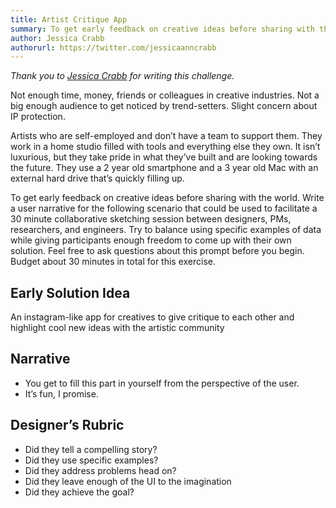 ```yaml
---
title: Artist Critique App
summary: To get early feedback on creative ideas before sharing with the world. Write a user narrative for the following scenario that could be used to facilitate a 30 minute collaborative sketching session between designers, PMs, researchers, and engineers.
author: Jessica Crabb
authorurl: https://twitter.com/jessicaanncrabb
---
```


_Thank you to [Jessica Crabb](https://twitter.com/jessicaanncrabb) for writing this challenge._

Not enough time, money, friends or colleagues in creative industries. Not a big enough audience to get noticed by trend-setters. Slight concern about IP protection.

Artists who are self-employed and don’t have a team to support them. They work in a home studio filled with tools and everything else they own. It isn’t luxurious, but they take pride in what they’ve built and are looking towards the future. They use a 2 year old smartphone and a 3 year old Mac with an external hard drive that’s quickly filling up.

To get early feedback on creative ideas before sharing with the world. Write a user narrative for the following scenario that could be used to facilitate a 30 minute collaborative sketching session between designers, PMs, researchers, and engineers. Try to balance using specific examples of data while giving participants enough freedom to come up with their own solution. Feel free to ask questions about this prompt before you begin. Budget about 30 minutes in total for this exercise.

## Early Solution Idea

An instagram-like app for creatives to give critique to each other and highlight cool new ideas with the artistic community

## Narrative

* You get to fill this part in yourself from the perspective of the user.
* It’s fun, I promise.

## Designer’s Rubric

* Did they tell a compelling story?
* Did they use specific examples?
* Did they address problems head on?
* Did they leave enough of the UI to the imagination
* Did they achieve the goal?
